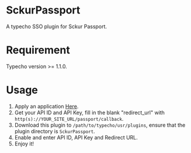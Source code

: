 # SckurPassport
A typecho SSO plugin for Sckur Passport.

# Requirement
Typecho version >= 1.1.0.

# Usage

 1. Apply an application [Here](https://open.tsinbei.com).
 2. Get your API ID and API Key, fill in the blank "redirect_url" with `http(s)://YOUR_SITE_URL/passport/callback`.
 3. Download this plugin to `/path/to/typecho/usr/plugins`, ensure that the plugin directory is `SckurPassport`.
 4. Enable and enter API ID, API Key and Redirect URL.
 5. Enjoy it!
